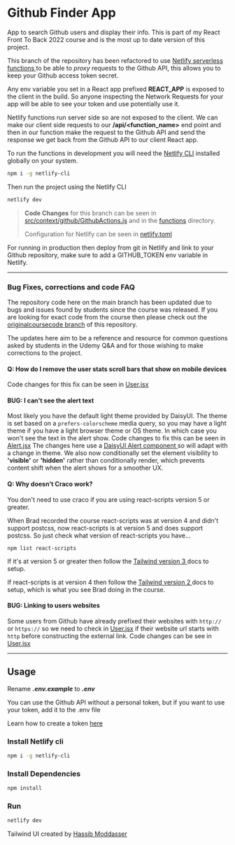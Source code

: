 # Github Finder App

App to search Github users and display their info. This is part of my React Front To Back 2022 course and is the most up to date version of this project.

This branch of the repository has been refactored to use [ Netlify serverless functions
](https://docs.netlify.com/functions/configure-and-deploy/)
to be able to _proxy_ requests to the Github API, this allows you to keep your Github access token secret.

Any env variable you set in a React app prefixed **REACT_APP** is exposed to the
client in the build. So anyone inspecting the Network Requests for your app will
be able to see your token and use potentially use it.

Netlify functions run server side so are not exposed to the client. We can
make our client side requests to our **/api/<function_name>** end point and then in
our function make the request to the Github API and send the response we get
back from the Github API to our client React app.

To run the functions in development you will need the [Netlify CLI](https://www.npmjs.com/package/netlify-cli) installed globally on your system.

```bash
npm i -g netlify-cli
```

Then run the project using the Netlify CLI

```bash
netlify dev
```

> **Code Changes** for this branch can be seen in [src/context/github/GithubActions.js](src/context/github/GithubActions.js) and in the [functions](functions) directory.
>
> Configuration for Netlify can be seen in [netlify.toml](netlify.toml)

For running in production then deploy from git in Netlify and link to your
Github repository, make sure to add a GITHUB_TOKEN env variable in Netlify.

---

### Bug Fixes, corrections and code FAQ

The repository code here on the main branch has been updated due to bugs and issues found by students since the course was released.
If you are looking for exact code from the course then please check out the [originalcoursecode branch](https://github.com/bradtraversy/github-finder-app/tree/originalcoursecode) of this repository.

The updates here aim to be a reference and resource for common questions asked
by students in the Udemy Q&A and for those wishing to make corrections to the
project.

#### Q: How do I remove the user stats scroll bars that show on mobile devices

Code changes for this fix can be seen in [User.jsx](src/pages/User.jsx)

#### BUG: I can't see the alert text

Most likely you have the default light theme provided by DaisyUI. The theme is
set based on a `prefers-colorscheme` media query, so you may have a light theme
if you have a light browser theme or OS theme. In which case you won't see the
text in the alert show.
Code changes to fix this can be seen in [Alert.jsx](src/components/layout/Alert.jsx)
The changes here use a [ DaisyUI Alert component ](https://daisyui.com/components/alert/) so will adapt with a change in theme.
We also now conditionally set the element visibility to **'visible'** or
**'hidden'** rather than conditionally render, which prevents content shift when
the alert shows for a smoother UX.

#### Q: Why doesn't Craco work?

You don't need to use craco if you are using react-scripts version 5 or greater.

When Brad recorded the course react-scripts was at version 4 and didn't support postcss, now react-scripts is at version 5 and does support postcss.
So just check what version of react-scripts you have...

    npm list react-scripts

If it's at version 5 or greater then follow the [ Tailwind version 3 ](https://tailwindcss.com/docs/guides/create-react-app) docs to setup.

If react-scripts is at version 4 then follow the [ Tailwind version 2 ](https://v2.tailwindcss.com/docs/guides/create-react-app) docs to setup, which is what you see Brad doing in the course.

#### BUG: Linking to users websites

Some users from Github have already prefixed their websites with `http://` or
`https://` so we need to check in [User.jsx](src/pages/User.jsx) if their
website url starts with `http` before constructing the external link.
Code changes can be see in [User.jsx](src/pages/User.jsx#L48)

---

## Usage

Rename **_.env.example_** to **_.env_**

You can use the Github API without a personal token, but if you want to use your token, add it to the .env file

Learn how to create a token [here](https://docs.github.com/en/authentication/keeping-your-account-and-data-secure/creating-a-personal-access-token)

### Install Netlify cli

```bash
npm i -g netlify-cli
```

### Install Dependencies

```bash
npm install
```

### Run

```bash
netlify dev
```

Tailwind UI created by [Hassib Moddasser](https://twitter.com/hassibmoddasser)
